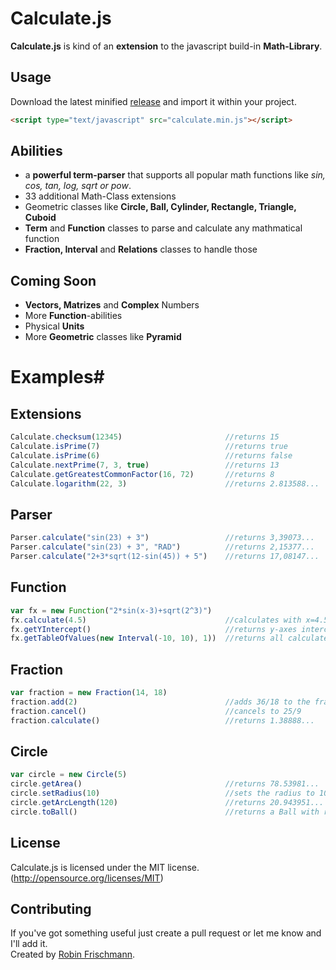 
# Calculate.js ##

**Calculate.js** is kind of an **extension** to the javascript build-in **Math-Library**.   

## Usage ##
Download the latest minified [release](https://github.com/rofrischmann/Calculate.js/releases/tag/v1.0) and import it within your project.    
```html
<script type="text/javascript" src="calculate.min.js"></script>

```    
## Abilities ##
* a **powerful term-parser** that supports all popular math functions like *sin, cos, tan, log, sqrt or pow*.
* 33 additional Math-Class extensions
* Geometric classes like **Circle, Ball, Cylinder, Rectangle, Triangle, Cuboid**
* **Term** and **Function** classes to parse and calculate any mathmatical function
* **Fraction, Interval** and **Relations** classes to handle those

## Coming Soon ##
* **Vectors, Matrizes** and **Complex** Numbers
* More **Function**-abilities
* Physical **Units**
* More **Geometric** classes like **Pyramid**


# **Examples**#
     
## Extensions ##
```javascript 
Calculate.checksum(12345)                       //returns 15
Calculate.isPrime(7)                            //returns true
Calculate.isPrime(6)                            //returns false
Calculate.nextPrime(7, 3, true)                 //returns 13
Calculate.getGreatestCommonFactor(16, 72)       //returns 8
Calculate.logarithm(22, 3)                      //returns 2.813588...
```  


## Parser ##
```javascript 
Parser.calculate("sin(23) + 3")                 //returns 3,39073...
Parser.calculate("sin(23) + 3", "RAD")          //returns 2,15377...
Parser.calculate("2+3*sqrt(12-sin(45)) + 5")    //returns 17,08147...
```  

## Function ##
```javascript 
var fx = new Function("2*sin(x-3)+sqrt(2^3)")               
fx.calculate(4.5)                               //calculates with x=4.5 and returns 2.88078...
fx.getYIntercept()                              //returns y-axes intercept 2.72375...
fx.getTableOfValues(new Interval(-10, 10), 1))  //returns all calculated values from -10 to 10 in steps of 1 (-10, -9, ..., 8, 9, 10)
``` 

## Fraction ##
```javascript 
var fraction = new Fraction(14, 18)               
fraction.add(2)                                 //adds 36/18 to the fraction
fraction.cancel()                               //cancels to 25/9
fraction.calculate()                            //returns 1.38888...
```  

## Circle ##
```javascript 
var circle = new Circle(5)               
circle.getArea()                                //returns 78.53981...
circle.setRadius(10)                            //sets the radius to 10
circle.getArcLength(120)                        //returns 20.943951...
circle.toBall()                                 //returns a Ball with radius=10
```       
## License
Calculate.js is licensed under the MIT license. (http://opensource.org/licenses/MIT)

## Contributing
If you've got something useful just create a pull request or let me know and I'll add it.   
Created by [Robin Frischmann](http://rofrischmann.de).
